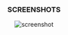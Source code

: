 <div align="center">
  <h3 align="center">SCREENSHOTS</h3>
  <div class="screenshots">
    <img src="https://raw.githubusercontent.com/dr-kto/Queue/main/images/openup-queue.png" alt="screenshot" />
  </div>
</div>
